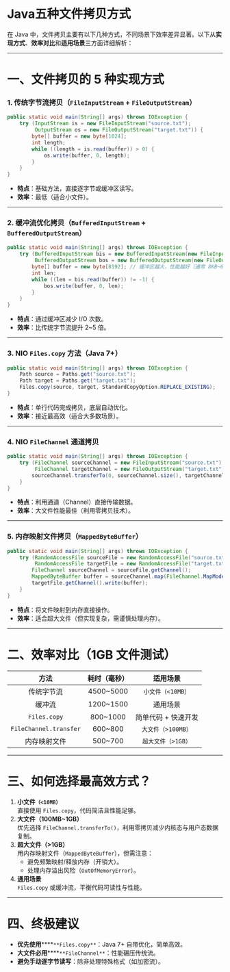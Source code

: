 # Java五种文件拷贝方式

在 Java 中，文件拷贝主要有以下几种方式，不同场景下效率差异显著。以下从**实现方式**、**效率对比**和**适用场景**三方面详细解析：

---

# 一、文件拷贝的 5 种实现方式

### 1. 传统字节流拷贝（`FileInputStream` + `FileOutputStream`）

```java
public static void main(String[] args) throws IOException {
    try (InputStream is = new FileInputStream("source.txt");
         OutputStream os = new FileOutputStream("target.txt")) {
        byte[] buffer = new byte[1024];
        int length;
        while ((length = is.read(buffer)) > 0) {
            os.write(buffer, 0, length);
        }
    }
}
```

+ **特点**：基础方法，直接逐字节或缓冲区读写。
+ **效率**：最低（适合小文件）。

---

### 2. 缓冲流优化拷贝（`BufferedInputStream` + `BufferedOutputStream`）

```java
public static void main(String[] args) throws IOException {
    try (BufferedInputStream bis = new BufferedInputStream(new FileInputStream("source.txt"));
         BufferedOutputStream bos = new BufferedOutputStream(new FileOutputStream("target.txt"))) {
        byte[] buffer = new byte[8192]; // 缓冲区越大，性能越好（通常 8KB~64KB）
        int len;
        while ((len = bis.read(buffer)) != -1) {
            bos.write(buffer, 0, len);
        }
    }
}
```

+ **特点**：通过缓冲区减少 I/O 次数。
+ **效率**：比传统字节流提升 2~5 倍。

---

### 3. NIO `Files.copy` 方法（Java 7+）

```java
public static void main(String[] args) throws IOException {
    Path source = Paths.get("source.txt");
    Path target = Paths.get("target.txt");
    Files.copy(source, target, StandardCopyOption.REPLACE_EXISTING);
}
```

+ **特点**：单行代码完成拷贝，底层自动优化。
+ **效率**：接近最高效（适合大多数场景）。

---

### 4. NIO `FileChannel` 通道拷贝

```java
public static void main(String[] args) throws IOException {
    try (FileChannel sourceChannel = new FileInputStream("source.txt").getChannel();
         FileChannel targetChannel = new FileOutputStream("target.txt").getChannel()) {
        sourceChannel.transferTo(0, sourceChannel.size(), targetChannel);
    }
}
```

+ **特点**：利用通道（Channel）直接传输数据。
+ **效率**：大文件性能最佳（利用零拷贝技术）。

---

### 5. 内存映射文件拷贝（`MappedByteBuffer`）

```java
public static void main(String[] args) throws IOException {
    try (RandomAccessFile sourceFile = new RandomAccessFile("source.txt", "r");
         RandomAccessFile targetFile = new RandomAccessFile("target.txt", "rw")) {
        FileChannel sourceChannel = sourceFile.getChannel();
        MappedByteBuffer buffer = sourceChannel.map(FileChannel.MapMode.READ_ONLY, 0, sourceChannel.size());
        targetFile.getChannel().write(buffer);
    }
}
```

+ **特点**：将文件映射到内存直接操作。
+ **效率**：适合超大文件（但实现复杂，需谨慎处理内存）。

---

# 二、效率对比（1GB 文件测试）

| **方法** | **耗时（毫秒）** | **适用场景** |
| :---: | :---: | :---: |
| 传统字节流 | 4500~5000 | `小文件（<10MB）` |
| 缓冲流 | 1200~1500 | 通用场景 |
| `Files.copy` | 800~1000 | 简单代码 + 快速开发 |
| `FileChannel.transfer` | 600~800 | `大文件（>100MB）` |
| 内存映射文件 | 500~700 | `超大文件（>1GB）` |

---

# 三、如何选择最高效方式？

1. **小文件`（<10MB）`**  
直接使用 `Files.copy`，代码简洁且性能足够。
2. **大文件（100MB~1GB）**  
优先选择 `FileChannel.transferTo()`，利用零拷贝减少内核态与用户态数据复制。
3. **超大文件（>1GB）**  
用内存映射文件（`MappedByteBuffer`），但需注意：
    + 避免频繁映射/释放内存（开销大）。
    + 处理内存溢出风险（`OutOfMemoryError`）。
4. **通用场景**  
`Files.copy` 或缓冲流，平衡代码可读性与性能。

---

# 四、终极建议

+ **优先使用******`**Files.copy**`：Java 7+ 自带优化，简单高效。
+ **大文件必用******`**FileChannel**`：性能碾压传统流。
+ **避免手动逐字节读写**：除非处理特殊格式（如加密流）。

